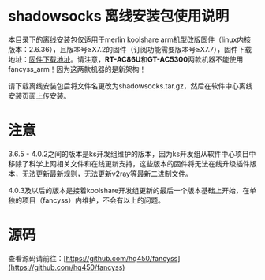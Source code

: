 # shadowsocks 离线安装包使用说明
本目录下的离线安装包仅适用于merlin koolshare arm机型改版固件（linux内核版本：2.6.36），且版本号≥X7.2的固件（订阅功能需要版本号≥X7.7），固件下载地址：[固件下载地址](http://koolshare.cn/forum-96-1.html)。请注意，<b>RT-AC86U</b>和<b>GT-AC5300</b>两款机器不能使用fancyss_arm！因为这两款机器的是新架构！

请下载离线安装包后将文件名更改为shadowsocks.tar.gz，然后在软件中心离线安装页面上传安装。

# 注意
3.6.5 - 4.0.2之间的版本是ks开发组维护的版本，因为ks开发组从软件中心项目中移除了科学上网相关文件和在线更新支持，这些版本的固件将无法在线升级插件版本，无法更新最新规则，无法更新v2ray等最新二进制文件。

4.0.3及以后的版本是接着koolshare开发组更新的最后一个版本基础上开始，在单独的项目（fancyss）内维护，不会有以上的问题。

# 源码
查看源码请前往：[https://github.com/hq450/fancyss](https://github.com/hq450/fancyss)
